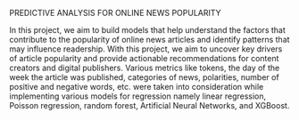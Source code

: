 PREDICTIVE ANALYSIS FOR ONLINE NEWS POPULARITY

In this project, we aim to build models that help understand the factors that contribute to the
popularity of online news articles and identify patterns that may influence readership. With this
project, we aim to uncover key drivers of article popularity and provide actionable
recommendations for content creators and digital publishers. Various metrics like tokens, the day
of the week the article was published, categories of news, polarities, number of positive and
negative words, etc. were taken into consideration while implementing various models for
regression namely linear regression, Poisson regression, random forest, Artificial Neural
Networks, and XGBoost.
